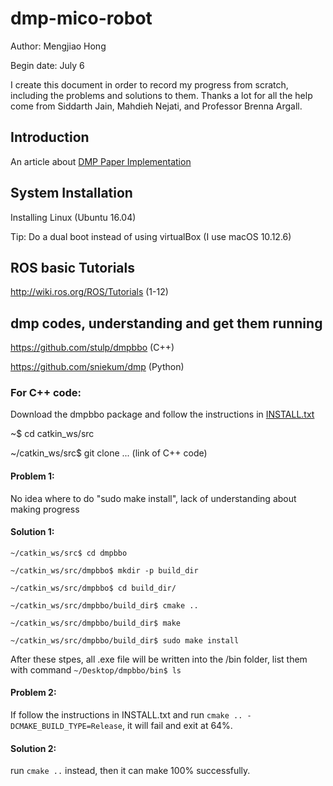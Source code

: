 # dmp-mico-robot
Author: Mengjiao Hong

Begin date: July 6

I create this document in order to record my progress from scratch, including the problems and solutions to them. Thanks a lot for all the help come from Siddarth Jain, Mahdieh Nejati, and Professor Brenna Argall.

## Introduction
An article about [DMP Paper Implementation](http://www.cs.utexas.edu/~sniekum/classes/RLFD-F15/papers/Pastor09.pdf)

## System Installation
Installing Linux (Ubuntu 16.04)

Tip: Do a dual boot instead of using virtualBox (I use macOS 10.12.6)

## ROS basic Tutorials
http://wiki.ros.org/ROS/Tutorials (1-12)

## dmp codes, understanding and get them running
https://github.com/stulp/dmpbbo (C++)

https://github.com/sniekum/dmp (Python)


### For C++ code:
Download the dmpbbo package and follow the instructions in [INSTALL.txt](https://github.com/stulp/dmpbbo/blob/master/LICENSE.txt)

~$ cd catkin_ws/src

~/catkin_ws/src$ git clone ... (link of C++ code)


#### Problem 1:
No idea where to do "sudo make install", lack of understanding about making progress
#### Solution 1:
`~/catkin_ws/src$ cd dmpbbo`

`~/catkin_ws/src/dmpbbo$ mkdir -p build_dir`

`~/catkin_ws/src/dmpbbo$ cd build_dir/`

`~/catkin_ws/src/dmpbbo/build_dir$ cmake ..`

`~/catkin_ws/src/dmpbbo/build_dir$ make`

`~/catkin_ws/src/dmpbbo/build_dir$ sudo make install`

After these stpes, all .exe file will be written into the /bin folder, list them with command `~/Desktop/dmpbbo/bin$ ls`

#### Problem 2:
If follow the instructions in INSTALL.txt and run `cmake .. -DCMAKE_BUILD_TYPE=Release`, it will fail and exit at 64%.
#### Solution 2:
run `cmake ..` instead, then it can make 100% successfully.
